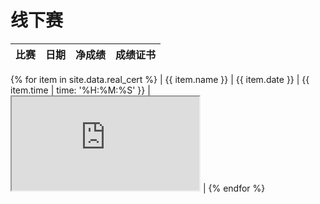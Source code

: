 # 线下赛

| 比赛 | 日期 | 净成绩 | 成绩证书 |
| --- | --- | --- | --- |
{% for item in site.data.real_cert %}
| {{ item.name }} | {{ item.date }} | {{ item.time | time: '%H:%M:%S' }} | <iframe src="https://m.mararun.com/html/certificate.html?id={{ item.cert }}"></iframe> |
{% endfor %}
